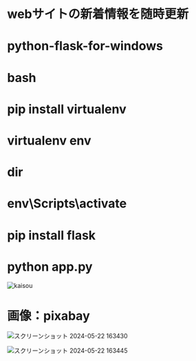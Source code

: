# webサイトの新着情報を随時更新
# python-flask-for-windows
# bash
# pip install virtualenv
# virtualenv env
# dir
# env\Scripts\activate
# pip install flask
# python app.py
![kaisou](https://github.com/oolongmask/flask-for-windows/assets/101494115/09ce6c69-a731-450e-b4f1-adbba79e7bd3)
# 画像：pixabay
![スクリーンショット 2024-05-22 163430](https://github.com/oolongmask/flask-for-windows/assets/101494115/273c8dac-952c-4862-9704-e82e96b6ab21)

![スクリーンショット 2024-05-22 163445](https://github.com/oolongmask/flask-for-windows/assets/101494115/7a0d9a11-9f4a-41fc-9c98-e9dc47602253)
